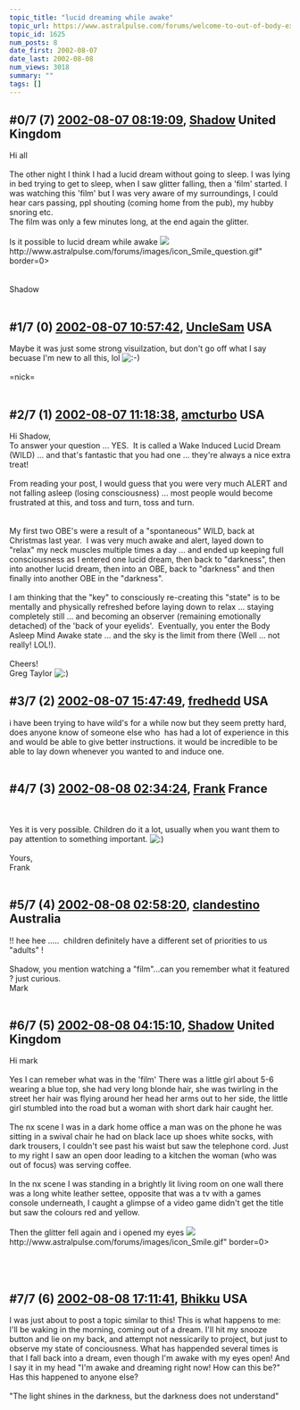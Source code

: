 ```yaml
---
topic_title: "lucid dreaming while awake"
topic_url: https://www.astralpulse.com/forums/welcome-to-out-of-body-experiences!/lucid-dreaming-while-awake
topic_id: 1625
num_posts: 8
date_first: 2002-08-07
date_last: 2002-08-08
num_views: 3018
summary: ""
tags: []
---
```


## \#0/7 (7) [2002-08-07 08:19:09](https://www.astralpulse.com/forums/index.php?msg=117360), [Shadow](https://www.astralpulse.com/forums/profile/?u=860) United Kingdom ##
<section>
Hi all
<br>
<br>
The other night I think I had a lucid dream without going to sleep. I was lying in bed trying to get to sleep, when I saw glitter falling, then a 'film' started. I was watching this 'film' but I was very aware of my surroundings, I could hear cars passing, ppl shouting (coming home from the pub), my hubby snoring etc.
<br>
The film was only a few minutes long, at the end again the glitter.
<br>
<br>
Is it possible to lucid dream while awake
<img class="bbc_link" href="http://www.astralpulse.com/forums/images/icon_Smile_question.gif" rel="noopener" src='"&lt;a' target="_blank"/>
http://www.astralpulse.com/forums/images/icon_Smile_question.gif" border=0&gt;
<br>
<br>
<br>
Shadow
<br>
<br>
</section>

## \#1/7 (0) [2002-08-07 10:57:42](https://www.astralpulse.com/forums/index.php?msg=10211), [UncleSam](https://www.astralpulse.com/forums/profile/?u=967) USA ##
<section>
Maybe it was just some strong visuilzation, but don't go off what I say becuase I'm new to all this, lol
<img alt=":-)" class="smiley" src="https://www.astralpulse.com/forums/Smileys/fugue/smiley.png" title="Smiley"/>
<br>
<br>
=nick=
<br>
<br>
</section>

## \#2/7 (1) [2002-08-07 11:18:38](https://www.astralpulse.com/forums/index.php?msg=10216), [amcturbo](https://www.astralpulse.com/forums/profile/?u=803) USA ##
<section>
Hi Shadow,
<br>
To answer your question ... YES.  It is called a Wake Induced Lucid Dream (WILD) ... and that's fantastic that you had one ... they're always a nice extra treat!
<br>
<br>
From reading your post, I would guess that you were very much ALERT and not falling asleep (losing consciousness) ... most people would become frustrated at this, and toss and turn, toss and turn.
<br>
<br>
<br>
My first two OBE's were a result of a "spontaneous" WILD, back at Christmas last year.  I was very much awake and alert, layed down to "relax" my neck muscles multiple times a day ... and ended up keeping full consciousness as I entered one lucid dream, then back to "darkness", then into another lucid dream, then into an OBE, back to "darkness" and then finally into another OBE in the "darkness".
<br>
<br>
I am thinking that the "key" to consciously re-creating this "state" is to be mentally and physically refreshed before laying down to relax ... staying completely still ... and becoming an observer (remaining emotionally detached) of the 'back of your eyelids'.  Eventually, you enter the Body Asleep Mind Awake state ... and the sky is the limit from there (Well ... not really! LOL!).
<br>
<br>
Cheers!
<br>
Greg Taylor
<img alt=":)" class="smiley" src="https://www.astralpulse.com/forums/Smileys/fugue/smiley.png" title="Smiley"/>
</section>

## \#3/7 (2) [2002-08-07 15:47:49](https://www.astralpulse.com/forums/index.php?msg=10231), [fredhedd](https://www.astralpulse.com/forums/profile/?u=692) USA ##
<section>
i have been trying to have wild's for a while now but they seem pretty hard, does anyone know of someone else who  has had a lot of experience in this and would be able to give better instructions. it would be incredible to be able to lay down whenever you wanted to and induce one.
<br>
<br>
</section>

## \#4/7 (3) [2002-08-08 02:34:24](https://www.astralpulse.com/forums/index.php?msg=10248), [Frank](https://www.astralpulse.com/forums/profile/?u=359) France ##
<section>
<br>
<br>
Yes it is very possible. Children do it a lot, usually when you want them to pay attention to something important.
<img alt=":)" class="smiley" src="https://www.astralpulse.com/forums/Smileys/fugue/smiley.png" title="Smiley"/>
<br>
<br>
Yours,
<br>
Frank
<br>
<br>
</section>

## \#5/7 (4) [2002-08-08 02:58:20](https://www.astralpulse.com/forums/index.php?msg=10252), [clandestino](https://www.astralpulse.com/forums/profile/?u=691) Australia ##
<section>
!! hee hee .....  children definitely have a different set of priorities to us "adults" !
<br>
<br>
Shadow, you mention watching a "film"...can you remember what it featured ? just curious.
<br>
Mark
<br>
<br>
</section>

## \#6/7 (5) [2002-08-08 04:15:10](https://www.astralpulse.com/forums/index.php?msg=10257), [Shadow](https://www.astralpulse.com/forums/profile/?u=860) United Kingdom ##
<section>
Hi mark
<br>
<br>
Yes I can remeber what was in the 'film' There was a little girl about 5-6 wearing a blue top, she had very long blonde hair, she was twirling in the street her hair was flying around her head her arms out to her side, the little girl stumbled into the road but a woman with short dark hair caught her.
<br>
<br>
The nx scene I was in a dark home office a man was on the phone he was sitting in a swival chair he had on black lace up shoes white socks, with dark trousers, I couldn't see past his waist but saw the telephone cord. Just to my right I saw an open door leading to a kitchen the woman (who was out of focus) was serving coffee.
<br>
<br>
In the nx scene I was standing in a brightly lit living room on one wall there was a long white leather settee, opposite that was a tv with a games console underneath, I caught a glimpse of a video game didn't get the title but saw the colours red and yellow.
<br>
<br>
Then the glitter fell again and i opened my eyes
<img class="bbc_link" href="http://www.astralpulse.com/forums/images/icon_Smile.gif" rel="noopener" src='"&lt;a' target="_blank"/>
http://www.astralpulse.com/forums/images/icon_Smile.gif" border=0&gt;
<br>
<br>
<br>
<br>
</section>

## \#7/7 (6) [2002-08-08 17:11:41](https://www.astralpulse.com/forums/index.php?msg=10301), [Bhikku](https://www.astralpulse.com/forums/profile/?u=132) USA ##
<section>
I was just about to post a topic similar to this! This is what happens to me: I'll be waking in the morning, coming out of a dream. I'll hit my snooze button and lie on my back, and attempt not nessicarily to project, but just to observe my state of conciousness. What has happended several times is that I fall back into a dream, even though I'm awake with my eyes open! And I say it in my head "I'm awake and dreaming right now! How can this be?" Has this happened to anyone else?
<br>
<br>
"The light shines in the darkness, but the darkness does not understand"
</section>